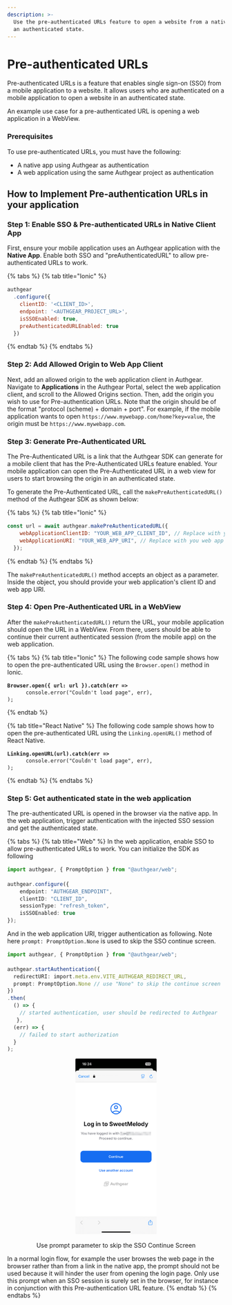 ```yaml
---
description: >-
  Use the pre-authenticated URLs feature to open a website from a native app in
  an authenticated state.
---
```


# Pre-authenticated URLs

Pre-authenticated URLs is a feature that enables single sign-on (SSO)  from a mobile application to a website. It allows users who are authenticated on a mobile application to open a website in an authenticated state.

An example use case for a pre-authenticated URL is opening a web application in a WebView.

### Prerequisites

&#x20;To use pre-authenticated URLs, you must have the following:

* A native app using Authgear as authentication
* A web application using the same Authgear project as authentication

## How to Implement Pre-authentication URLs in your application

### Step 1: Enable SSO & Pre-authenticated URLs in Native Client App

First, ensure your mobile application uses an Authgear application with the **Native App**. Enable both SSO and "preAuthenticatedURL" to allow pre-authenticated URLs to work.

{% tabs %}
{% tab title="Ionic" %}
```javascript
authgear
  .configure({
    clientID: '<CLIENT_ID>',
    endpoint: '<AUTHGEAR_PROJECT_URL>',
    isSSOEnabled: true,
    preAuthenticatedURLEnabled: true
  })
```
{% endtab %}
{% endtabs %}

### Step 2: Add Allowed Origin to Web App Client

Next, add an allowed origin to the web application client in Authgear. Navigate to **Applications** in the Authgear Portal, select the web application client, and scroll to the Allowed Origins section. Then, add the origin you wish to use for Pre-authentication URLs. Note that the origin should be of the format "protocol (scheme) + domain + port". For example, if the mobile application wants to open `https://www.mywebapp.com/home?key=value`, the origin must be `https://www.mywebapp.com`.

### Step 3: Generate Pre-Authenticated URL

The Pre-Authenticated URL is a link that the Authgear SDK can generate for a mobile client that has the Pre-Authenticated URLs feature enabled. Your mobile application can open the Pre-Authenticated URL in a web view for users to start browsing the origin in an authenticated state.

To generate the Pre-Authenticated URL, call the `makePreAuthenticatedURL()` method of the Authgear SDK as shown below:

{% tabs %}
{% tab title="Ionic" %}
```javascript
const url = await authgear.makePreAuthenticatedURL({
    webApplicationClientID: "YOUR_WEB_APP_CLIENT_ID", // Replace with you web app client id
    webApplicationURI: "YOUR_WEB_APP_URI", // Replace with you web app uri
  });
```
{% endtab %}
{% endtabs %}

The `makePreAuthenticatedURL()` method accepts an object as a parameter. Inside the object, you should provide your web application's client ID and web app URI.

### Step 4: Open Pre-Authenticated URL in a WebView

After the `makePreAuthenticatedURL()` return the URL, your mobile application should open the URL in a WebView. From there, users should be able to continue their current authenticated session (from the mobile app) on the web application.

{% tabs %}
{% tab title="Ionic" %}
The following code sample shows how to open the pre-authenticated URL using the `Browser.open()` method in Ionic.

<pre class="language-javascript"><code class="lang-javascript"><strong>Browser.open({ url: url }).catch(err =>
</strong>      console.error("Couldn't load page", err),
);
</code></pre>
{% endtab %}

{% tab title="React Native" %}
The following code sample shows how to open the pre-authenticated URL using the `Linking.openURL()` method of React Native.

<pre><code><strong>Linking.openURL(url).catch(err =>
</strong>      console.error("Couldn't load page", err),
);
</code></pre>
{% endtab %}
{% endtabs %}

### Step 5: Get authenticated state in the web application

The pre-authenticated URL is opened in the browser via the native app. In the web application, trigger authentication with the injected SSO session and get the authenticated state.

{% tabs %}
{% tab title="Web" %}
In the web application, enable SSO to allow pre-authenticated URLs to work. You can initialize the SDK as following

```typescript
import authgear, { PromptOption } from "@authgear/web";

authgear.configure({
    endpoint: "AUTHGEAR_ENDPOINT",
    clientID: "CLIENT_ID",
    sessionType: "refresh_token",
    isSSOEnabled: true
});
```

And in the web application URI, trigger authentication as following. Note here `prompt: PromptOption.None` is used to skip the SSO continue screen. &#x20;

```typescript
import authgear, { PromptOption } from "@authgear/web";

authgear.startAuthentication({
  redirectURI: import.meta.env.VITE_AUTHGEAR_REDIRECT_URL,
  prompt: PromptOption.None // use "None" to skip the continue screen
})
.then(
  () => {
    // started authentication, user should be redirected to Authgear
   },
  (err) => {
    // failed to start authorization
  }
);
```

<div align="center"><figure><img src="../../.gitbook/assets/image (50).png" alt="" width="188"><figcaption><p>Use prompt parameter to skip the SSO Continue Screen</p></figcaption></figure></div>

In a normal login flow, for example the user browses the web page in the browser rather than from a link in the native app, the prompt should not be used because it will hinder the user from opening the login page. Only use this prompt when an SSO session is surely set in the browser, for instance in conjunction with this Pre-authentication URL feature.
{% endtab %}
{% endtabs %}
